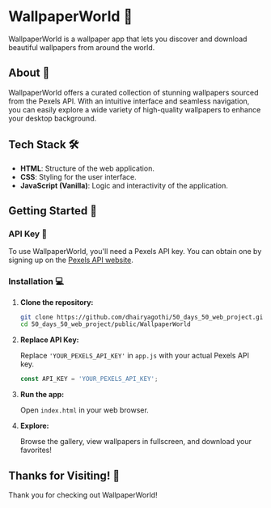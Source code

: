 # WallpaperWorld 🌄

WallpaperWorld is a wallpaper app that lets you discover and download beautiful wallpapers from around the world.

## About 📜

WallpaperWorld offers a curated collection of stunning wallpapers sourced from the Pexels API. With an intuitive interface and seamless navigation, you can easily explore a wide variety of high-quality wallpapers to enhance your desktop background.

## Tech Stack 🛠️

- **HTML**: Structure of the web application.
- **CSS**: Styling for the user interface.
- **JavaScript (Vanilla)**: Logic and interactivity of the application.

## Getting Started 🚀

### API Key 🔑

To use WallpaperWorld, you'll need a Pexels API key. You can obtain one by signing up on the [Pexels API website](https://www.pexels.com/api/).

### Installation 💻

1. **Clone the repository:**

   ```bash
   git clone https://github.com/dhairyagothi/50_days_50_web_project.git
   cd 50_days_50_web_project/public/WallpaperWorld
   ```

2. **Replace API Key:**

   Replace `'YOUR_PEXELS_API_KEY'` in `app.js` with your actual Pexels API key.

   ```javascript
   const API_KEY = 'YOUR_PEXELS_API_KEY';
   ```

3. **Run the app:**

   Open `index.html` in your web browser.

4. **Explore:**

   Browse the gallery, view wallpapers in fullscreen, and download your favorites!

## Thanks for Visiting! 🌟

Thank you for checking out WallpaperWorld!